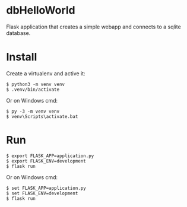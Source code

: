 # dbHelloWorld
Flask application that creates a simple webapp and connects to a sqlite database.


# Install 

Create a virtualenv and active it: 
```
$ python3 -m venv venv
$ .venv/bin/activate 
```

Or on Windows cmd: 
```
$ py -3 -m venv venv
$ venv\Scripts\activate.bat
```

# Run 
```
$ export FLASK_APP=application.py
$ export FLASK_ENV=development
$ flask run
```
Or on Windows cmd: 
```
$ set FLASK_APP=application.py
$ set FLASK_ENV=development
$ flask run
```
